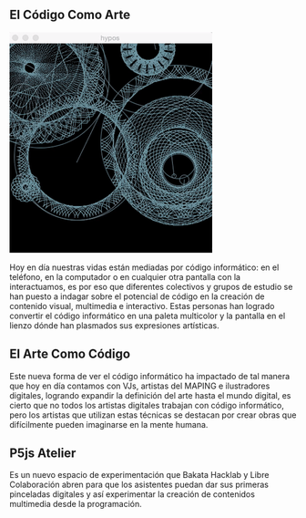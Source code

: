 ## El Código Como Arte

![](giphy.gif)

Hoy en día nuestras vidas están mediadas por código informático: en el teléfono, en la computador o en cualquier otra pantalla con la interactuamos, es por eso  que diferentes colectivos y grupos de estudio se han puesto a indagar sobre el potencial de código en la creación de contenido visual, multimedia e interactivo.
Estas personas han logrado convertir el código informático en una paleta multicolor y la pantalla en el lienzo dónde han plasmados sus expresiones artísticas.

## El Arte Como Código

Este nueva forma de ver el código informático ha impactado de tal manera que hoy en día contamos con VJs, artistas del MAPING e ilustradores digitales, logrando expandir la definición del arte hasta el mundo digital, es cierto que no todos los artistas digitales trabajan con código informático, pero los artistas que utilizan estas técnicas se destacan por crear obras que difícilmente pueden imaginarse en la mente humana.

## P5js Atelier

Es un nuevo espacio de experimentación que Bakata Hacklab y Libre Colaboración abren para que los asistentes puedan dar sus primeras pinceladas digitales y así experimentar la creación de contenidos multimedia desde la programación.
